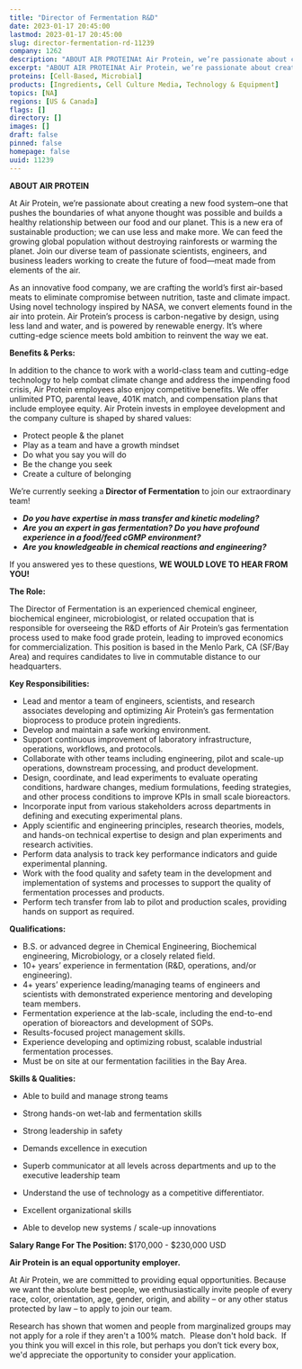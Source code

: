 ```yaml
---
title: "Director of Fermentation R&D"
date: 2023-01-17 20:45:00
lastmod: 2023-01-17 20:45:00
slug: director-fermentation-rd-11239
company: 1262
description: "ABOUT AIR PROTEINAt Air Protein, we’re passionate about creating a new food system–one that pushes the boundaries of what anyone thought was possible and builds a healthy relationship between our food and our planet. This is a new era of sustainable production; we can use less and make more. We can feed the growing global population without destroying rainforests or warming the planet. Join our diverse team of passionate scientists, engineers, and business leaders working to create the future of food—meat made from elements of the air."
excerpt: "ABOUT AIR PROTEINAt Air Protein, we’re passionate about creating a new food system–one that pushes the boundaries of what anyone thought was possible and builds a healthy relationship between our food and our planet. This is a new era of sustainable production; we can use less and make more. We can feed the growing global population without destroying rainforests or warming the planet. Join our diverse team of passionate scientists, engineers, and business leaders working to create the future of food—meat made from elements of the air."
proteins: [Cell-Based, Microbial]
products: [Ingredients, Cell Culture Media, Technology & Equipment]
topics: [NA]
regions: [US & Canada]
flags: []
directory: []
images: []
draft: false
pinned: false
homepage: false
uuid: 11239
---
```

<p><strong>ABOUT AIR PROTEIN</strong></p>
<p>At Air Protein, we’re passionate about creating a new food system–one that pushes the boundaries of what anyone thought was possible and builds a healthy relationship between our food and our planet. This is a new era of sustainable production; we can use less and make more. We can feed the growing global population without destroying rainforests or warming the planet. Join our diverse team of passionate scientists, engineers, and business leaders working to create the future of food—meat made from elements of the air.</p>
<p>As an innovative food company, we are crafting the world’s first air-based meats to eliminate compromise between nutrition, taste and climate impact. Using novel technology inspired by NASA, we convert elements found in the air into protein. Air Protein’s process is carbon-negative by design, using less land and water, and is powered by renewable energy. It’s where cutting-edge science meets bold ambition to reinvent the way we eat.</p>
<p><strong>Benefits & Perks:</strong></p>
<p>In addition to the chance to work with a world-class team and cutting-edge technology to help combat climate change and address the impending food crisis, Air Protein employees also enjoy competitive benefits. We offer unlimited PTO, parental leave, 401K match, and compensation plans that include employee equity. Air Protein invests in employee development and the company culture is shaped by shared values:</p>
<ul>
<li>Protect people & the planet</li>
<li>Play as a team and have a growth mindset</li>
<li>Do what you say you will do</li>
<li>Be the change you seek</li>
<li>Create a culture of belonging</li>
</ul>
<p>We’re currently seeking a<strong> Director of Fermentation</strong> to join our extraordinary team!</p>
<ul>
<li><em><strong>Do you have expertise in mass transfer and kinetic modeling?</strong></em></li>
<li><em><strong>Are you an expert in gas fermentation? Do you have profound experience in a food/feed cGMP environment?</strong></em></li>
<li><em><strong>Are you knowledgeable in chemical reactions and engineering?</strong></em></li>
</ul>
<p>If you answered yes to these questions, <strong>WE WOULD LOVE TO HEAR FROM YOU!</strong></p>
<p><strong>The Role:</strong></p>
<p>The Director of Fermentation is an experienced chemical engineer, biochemical engineer, microbiologist, or related occupation that is responsible for overseeing the R&D efforts of Air Protein’s gas fermentation process used to make food grade protein, leading to improved economics for commercialization. This position is based in the Menlo Park, CA (SF/Bay Area) and requires candidates to live in commutable distance to our headquarters.</p>
<p><strong>Key Responsibilities:</strong></p>
<ul>
<li>Lead and mentor a team of engineers, scientists, and research associates developing and optimizing Air Protein’s gas fermentation bioprocess to produce protein ingredients.</li>
<li>Develop and maintain a safe working environment.</li>
<li>Support continuous improvement of laboratory infrastructure, operations, workflows, and protocols.</li>
<li>Collaborate with other teams including engineering, pilot and scale-up operations, downstream processing, and product development.</li>
<li>Design, coordinate, and lead experiments to evaluate operating conditions, hardware changes, medium formulations, feeding strategies, and other process conditions to improve KPIs in small scale bioreactors.</li>
<li>Incorporate input from various stakeholders across departments in defining and executing experimental plans.</li>
<li>Apply scientific and engineering principles, research theories, models, and hands-on technical expertise to design and plan experiments and research activities. </li>
<li>Perform data analysis to track key performance indicators and guide experimental planning.</li>
<li>Work with the food quality and safety team in the development and implementation of systems and processes to support the quality of fermentation processes and products.</li>
<li>Perform tech transfer from lab to pilot and production scales, providing hands on support as required.</li>
</ul>
<p><strong>Qualifications:</strong></p>
<ul>
<li>B.S. or advanced degree in Chemical Engineering, Biochemical engineering, Microbiology, or a closely related field.</li>
<li>10+ years’ experience in fermentation (R&D, operations, and/or engineering).</li>
<li>4+ years’ experience leading/managing teams of engineers and scientists with demonstrated experience mentoring and developing team members.</li>
<li>Fermentation experience at the lab-scale, including the end-to-end operation of bioreactors and development of SOPs.</li>
<li>Results-focused project management skills.</li>
<li>Experience developing and optimizing robust, scalable industrial fermentation processes.</li>
<li>Must be on site at our fermentation facilities in the Bay Area.</li>
</ul>
<p><strong>Skills & Qualities:</strong></p>
<ul>
<li>
<p>Able to build and manage strong teams</p>
</li>
<li>
<p>Strong hands-on wet-lab and fermentation skills</p>
</li>
<li>
<p>Strong leadership in safety</p>
</li>
<li>
<p>Demands excellence in execution</p>
</li>
<li>
<p>Superb communicator at all levels across departments and up to the executive leadership team</p>
</li>
<li>
<p>Understand the use of technology as a competitive differentiator.</p>
</li>
<li>
<p>Excellent organizational skills </p>
</li>
<li>
<p>Able to develop new systems / scale-up innovations</p>
</li>
</ul>
<p><strong>Salary Range For The Position: </strong>$170,000 - $230,000 USD</p>
<p><strong>Air Protein is an equal opportunity employer.</strong></p>
<p>At Air Protein, we are committed to providing equal opportunities. Because we want the absolute best people, we enthusiastically invite people of every race, color, orientation, age, gender, origin, and ability – or any other status protected by law – to apply to join our team. </p>
<p>Research has shown that women and people from marginalized groups may not apply for a role if they aren't a 100% match.  Please don't hold back.  If you think you will excel in this role, but perhaps you don’t tick every box, we'd appreciate the opportunity to consider your application.</p>
